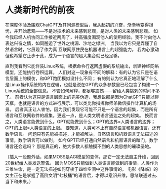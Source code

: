 # 人类新时代的前夜
在深度体验及围观ChatGPT及其同源模型后，我从起初的兴奋，渐渐地变得担忧，并开始悲观——不是对技术的未来感到悲观，是对人类的未来感到悲观。
如今我已经人机协同工作接近两周了，并高强度围观他人的使用经验。我不时向他人表达兴奋之情，如同邂逅了世外之桃源、沙地之绿洲。
当我以为它只是弄懂了自然语言时，它展现了作为真 互联网原住民在机器语言上的超强能力，
我内心激动但也希望它止步于此，成为一个语言的超大集合就已经足够。

直到我看到它能佯装Linux系统，根据命令行返回虚假的系统输出，新建神经网络模型，还能执行卷积运算。
人们对这一现象有不同的解释：有的认为它只是在语言层面上的模仿，和GPT跑团模拟没什么不同；
有的则认为它真正地理解了什么是Linux操作系统的内在逻辑，也就是说在GPT的众多参数里已经包含了构建一个Linux系统的全部信息。
不管如何解释，都足够震撼——留给人类挑刺的时间不多了。
前者认为这只是语言层面上的完美伪造，我想说那是因为ChatGPT只能以聊天框，也就是语言的方式进行展示，可以类比你指挥你师弟微信操作计算机的场景。
后者真正让人害怕，因为我们发现它可能不只是一个语言的超集，而是所有语言和互联网软件的超集，更远一点，是人类文明语言通达之处的超集。
换而言之，人类语言能做到什么，GPT就能做到什么；GPT的边界=人类语言的边界；GPT的上限=人类语言的上限。
要知道，人类可不止有自然语言和机器语言，还有数学语言。
问题只有先能被描述，才能被解决，自然语言和机器语言无法描述的事情，数学语言可以做到。
如今GPT已经打通自然语言和机器语言的暗门，数学语言还会远吗？
那是真正的，绝大多数人都触摸不到的人类思想的璀璨圣地。

（插入一段题外话，如果MOSS是AGI模型的变体，那它一定无法自主升维，回到20世纪给人类发送警告。
因为MOSS只能做到人类语言能做到的事情，人类作为三维生命，是一定无法描述如何穿梭于四维空间中这件事情的。
电影《降临》的女主正在是掌握了高阶文明“七枝桶”的语言后，才得以意识升维，思绪联通过去、当下和未来。）
